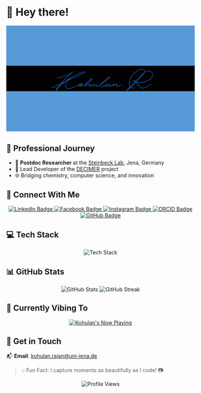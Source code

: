 # 👋 Hey there! 

<div align="center">
  <a href="https://kohulanr.com">
    <img src="https://github.com/Kohulan/Kohulan/blob/master/assets/Github_intro.gif" alt="kohulan_intro" width="600"/>
  </a>
</div>

## 🚀 Professional Journey

- 🔬 **Postdoc Researcher** at the [Steinbeck Lab](https://cheminf.uni-jena.de), Jena, Germany
- 🧪 Lead Developer of the [DECIMER](https://decimer.ai) project
- 🌐 Bridging chemistry, computer science, and innovation

## 🤝 Connect With Me

<div align="center">
  <a href="https://www.linkedin.com/in/kohulanrajan/" target="_blank">
    <img src="https://img.shields.io/badge/LinkedIn-blue?style=for-the-badge&logo=linkedin&logoColor=white" alt="LinkedIn Badge"/>
  </a>
  <a href="https://www.facebook.com/Kohulan.RPhotography/" target="_blank">
    <img src="https://img.shields.io/badge/Facebook-blue?style=for-the-badge&logo=facebook&logoColor=white" alt="Facebook Badge"/>
  </a>
  <a href="https://www.instagram.com/kohulanr/" target="_blank">
    <img src="https://img.shields.io/badge/Instagram-E4405F?style=for-the-badge&logo=instagram&logoColor=white" alt="Instagram Badge"/>
  </a>
  <a href="http://orcid.org/0000-0003-1066-7792" target="_blank">
    <img src="https://img.shields.io/badge/ORCID-green?style=for-the-badge&logo=orcid&logoColor=white" alt="ORCID Badge"/>
  </a>
  <a href="https://github.com/Kohulan" target="_blank">
    <img src="https://img.shields.io/badge/GitHub-100000?style=for-the-badge&logo=github&logoColor=white" alt="GitHub Badge"/>
  </a>
</div>

## 💻 Tech Stack

<div align="center">
  <img src="https://skillicons.dev/icons?i=linux,bash,python,tensorflow,java,gcp,git,ai,ps" alt="Tech Stack" />
</div>

## 📊 GitHub Stats

<div align="center">
  <img src="https://github-readme-stats.vercel.app/api?username=kohulan&theme=radical&show_icons=true&include_all_commits=true" alt="GitHub Stats"/>
  <img src="https://github-readme-streak-stats.herokuapp.com/?user=kohulan&theme=radical" alt="GitHub Streak"/>
</div>

## 🎵 Currently Vibing To

<div align="center">
  <a href="https://natemoo-re-3p2ix14kb-kohulan.vercel.app/now-playing?open" target="notarget">
    <img src="https://natemoo-re-3p2ix14kb-kohulan.vercel.app/now-playing" width="500" height="120" alt="Kohulan's Now Playing"/>
  </a>
</div>

## 📧 Get in Touch

📬 **Email**: kohulan.rajan@uni-jena.de

> 💡 Fun Fact: I capture moments as beautifully as I code! 📷

<div align="center">
  <img src="https://komarev.com/ghpvc/?username=kohulan&color=blueviolet" alt="Profile Views"/>
</div>
